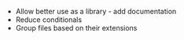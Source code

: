 * Allow better use as a library - add documentation
* Reduce conditionals
* Group files based on their extensions
